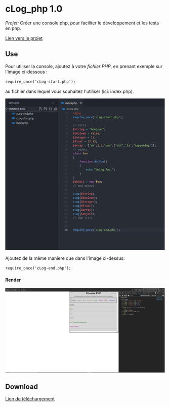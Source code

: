 # cLog_php 1.0

*Projet:* Créer une console php, pour faciliter le développement et les tests en php.

[Lien vers le projet](https://tanguy-jpg.github.io/cLog_php/)

## Use

Pour utiliser la console, ajoutez à votre *fichier PHP*, en prenant exemple sur l'image ci-dessous :

```diff
require_once('cLog-start.php');
```
au fichier dans lequel vous souhaitez l'utiliser (ici: index.php).

![Example of Use](exampleOfUse.PNG)

Ajoutez de la même manière que dans l'image ci-dessus:

```diff
require_once('cLog-end.php');
```
#### Render

![Example of render](render.PNG)

## Download

[Lien de téléchargement](https://drive.google.com/uc?export=download&id=1fCA9XAhLPebVBlZMLEsf71czkF_3D3ZL)


